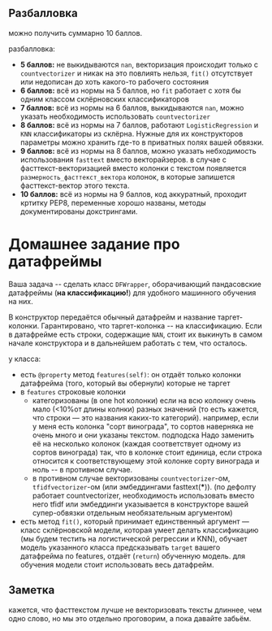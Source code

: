 ## Разбалловка
можно получить суммарно 10 баллов.

разбалловка:
* **5 баллов:** не выкидываются `nan`, векторизация происходит только с `countvectorizer` и никак на это повлиять нельзя, `fit()` отсутствует или недописан до хоть какого-то рабочего состояния
* **6 баллов:** всё из нормы на 5 баллов, но `fit` работает с хотя бы одним классом склёрновских классификаторов
* **7 баллов:** всё из нормы на 6 баллов, выкидываются `nan`, можно указать необходимость использовать `countvectorizer`
* **8 баллов:** всё из нормы на 7 баллов, работают `LogisticRegression` и `KNN` классификаторы из склёрна. 
  Нужные для их конструкторов параметры можно хранить где-то в приватных полях вашей обвязки.
* **9 баллов:** всё из нормы на 8 баллов, можно указать небходимость использования `fasttext` вместо векторайзеров. в случае с фасттекст-векторизацией вместо колонки с текстом появляется `размерность_фасттекст_вектора` колонок, в которые запишется фасттекст-вектор этого текста.
* **10 баллов:** всё из нормы на 9 баллов, код аккуратный, проходит кртитку PEP8, переменные хорошо названы, методы документированы докстрингами.
# Домашнее задание про датафреймы

Ваша задача -- сделать класс `DFWrapper`, оборачивающий пандасовские датафреймы (**на классификацию!**) для удобного машинного обучения на них.

В конструктор передаётся обычный датафрейм и название таргет-колонки. Гарантировано, что таргет-колонка -- на классификацию.
Если в датафрейме есть строки, содержащие `NAN`, стоит их выкинуть в самом начале конструктора и в дальнейшем работать с тем, что осталось.

у класса:
* есть `@property` метод `features(self)`:
  он отдаёт только колонки датафрейма (того, который вы обернули) которые не таргет
* в `features` 
  строковые колонки
  * категоризованы (в one hot колонки) если на всю колонку очень мало (<10%от длины колнки) разных значений (то есть кажется, что строки — это названия каких-то категорий).
    например, если у меня есть колонка "сорт винограда", то сортов наверняка не очень много и они указаны текстом. подподска
    Надо заменить её на несколько колонок (каждая соответствует одному из сортов винограда) так, что 
    в колонке стоит единица, если строка относится к соответствующему этой колонке сорту винограда и ноль -- в противном случае.
  * в противном случае векторизованы `countvectorizer`-ом, `tfidfvectorizer`-ом (или эмбеддингами fasttext(__*__)). 
    (по дефолту работает countvectorizer, необходимость использовать вместо него tfidf или эмбеддинги указывается в конструкторе вашей супер-обвязки отдельным необязательным аргументом)
* есть метод `fit()`, который принимает единственный аргумент — класс склёрновской модели, которая умеет делать классификацию (мы будем тестить на логистической регрессии и KNN), обучает модель указанного класса предсказывать `target` вашего датафрейма по features, отдаёт (`return`) обученную модель. 
для обучения модели стоит использовать весь датафрейм.

## Заметка
кажется, что фасттекстом лучше не векторизовать тексты длиннее, чем одно слово, но мы это отдельно проговорим, а пока давайте забьём.
